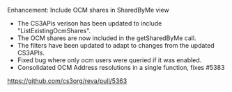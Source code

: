Enhancement: Include OCM shares in SharedByMe view

- The CS3APis verison has been updated to include "ListExistingOcmShares".
- The OCM shares are now included in the getSharedByMe call.
- The filters have been updated to adapt to changes from the updated CS3APIs.
- Fixed bug where only ocm users were queried if it was enabled.
- Consolidated OCM Address resolutions in a single function, fixes #5383

https://github.com/cs3org/reva/pull/5363
